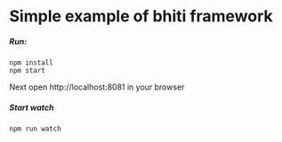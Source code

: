 # Simple example of bhiti framework


##### Run:

```
npm install
npm start
```

Next open http://localhost:8081 in your browser

##### Start watch 

```
npm run watch
```

